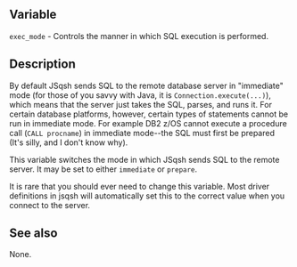 ## Variable

   `exec_mode` - Controls the manner in which SQL execution is performed.

## Description

   By default JSqsh sends SQL to the remote database server in "immediate"
   mode (for those of you savvy with Java, it is `Connection.execute(...)`),
   which means that the server just takes the SQL, parses, and runs it. 
   For certain database platforms, however, certain types of statements cannot
   be run in immediate mode.  For example DB2 z/OS cannot execute a procedure
   call (`CALL procname`) in immediate mode--the SQL must first be prepared
   (It's silly, and I don't know why).

   This variable switches the mode in which JSqsh sends SQL to the remote
   server.  It may be set to either `immediate` or `prepare`. 

   It is rare that you should ever need to change this variable. Most
   driver definitions in jsqsh will automatically set this to the correct
   value when you connect to the server.
   
## See also

   None.
